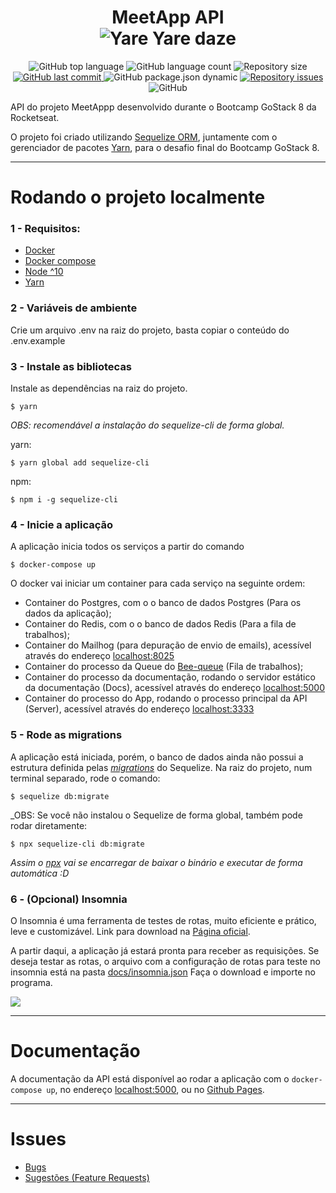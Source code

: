 <h1 align="center">
    MeetApp API
    </br>
    <img alt="Yare Yare daze" src="https://i.imgur.com/3cqc6DD.png" />
  
</h1>
<p align="center">
  <img alt="GitHub top language" src="https://img.shields.io/github/languages/top/thejoaov/bootcamp-meetapp-api.svg">

  <img alt="GitHub language count" src="https://img.shields.io/github/languages/count/thejoaov/bootcamp-meetapp-api.svg">
  <img alt="Repository size" src="https://img.shields.io/github/repo-size/thejoaov/bootcamp-meetapp-api.svg">
  <a href="https://github.com/thejoaov/bootcamp-meetapp-api/commits/master">
    <img alt="GitHub last commit" src="https://img.shields.io/github/last-commit/thejoaov/bootcamp-meetapp-api.svg">
  </a>
  <img alt="GitHub package.json dynamic" src="https://img.shields.io/github/package-json/keywords/thejoaov/bootcamp-meetapp-api">
  <a href="https://github.com/douglasporto/meetapp-gostack/issues">
    <img alt="Repository issues" src="https://img.shields.io/github/issues/thejoaov/bootcamp-meetapp-api.svg">
  </a>
  <img alt="GitHub" src="https://img.shields.io/github/license/thejoaov/bootcamp-meetapp-api.svg">
</p>


API do projeto MeetAppp desenvolvido durante o Bootcamp GoStack 8 da Rocketseat.

O projeto foi criado utilizando [Sequelize ORM](https://sequelize.org/), juntamente com o gerenciador de pacotes [Yarn](https://yarnpkg.com/pt-BR/), para o desafio final do Bootcamp GoStack 8.

---
# Rodando o projeto localmente

### 1 - Requisitos:
- [Docker](https://docs.docker.com/install/)
- [Docker compose](https://docs.docker.com/compose/install/)
- [Node ^10](https://nodejs.org/en/)
- [Yarn](https://yarnpkg.com/pt-BR/)

### 2 - Variáveis de ambiente
Crie um arquivo .env na raiz do projeto, basta copiar o conteúdo do .env.example

### 3 - Instale as bibliotecas
Instale as dependências na raiz do projeto.
```
$ yarn
```
_OBS: recomendável a instalação do sequelize-cli de forma global._

yarn:
```
$ yarn global add sequelize-cli
```
npm:
```
$ npm i -g sequelize-cli
```

### 4 - Inicie a aplicação
A aplicação inicia todos os serviços a partir do comando
```
$ docker-compose up
```
O docker vai iniciar um container para cada serviço na seguinte ordem:
- Container do Postgres, com o o banco de dados Postgres (Para os dados da aplicação);
- Container do Redis, com o o banco de dados Redis (Para a fila de trabalhos);
- Container do Mailhog (para depuração de envio de emails), acessível através do endereço [localhost:8025](http://localhost:8025)
- Container do processo da Queue do [Bee-queue](https://bee-queue.com/) (Fila de trabalhos);
- Container do processo da documentação, rodando o servidor estático da documentação (Docs), acessível através do endereço [localhost:5000](http://localhost:5000)
- Container do processo do App, rodando o processo principal da API (Server), acessível através do endereço [localhost:3333](http://localhost:3333)

### 5 - Rode as migrations
A aplicação está iniciada, porém, o banco de dados ainda não possui a estrutura definida pelas [_migrations_](https://sequelize.org/master/manual/migrations.html) do Sequelize.
Na raiz do projeto, num terminal separado, rode o comando:
```
$ sequelize db:migrate
```
_OBS: Se você não instalou o Sequelize de forma global, também pode rodar diretamente:
```
$ npx sequelize-cli db:migrate
```
_Assim o [npx](https://www.npmjs.com/package/npx) vai se encarregar de baixar o binário e executar de forma automática :D_

### 6 - (Opcional) Insomnia
O Insomnia é uma ferramenta de testes de rotas, muito eficiente e prático, leve e customizável. Link para download na [Página oficial](https://insomnia.rest/download/).

A partir daqui, a aplicação já estará pronta para receber as requisições. Se deseja testar as rotas, o arquivo com a configuração de rotas para teste no insomnia está na pasta [docs/insomnia.json](https://github.com/thejoaov/bootcamp-meetapp-api/blob/master/docs/insomnia.json)
Faça o download e importe no programa.

![](https://i.imgur.com/wTn2ltn.png)

---
# Documentação

A documentação da API está disponível ao rodar a aplicação com o ```docker-compose up```, no endereço [localhost:5000](http://localhost:5000), ou no [Github Pages](https://thejoaov.github.io/bootcamp-meetapp-api/).

---
# Issues

- [Bugs](https://github.com/thejoaov/bootcamp-meetapp-api/issues/new?assignees=&labels=bug&template=bug_report.md&title=Bug)
- [Sugestões (Feature Requests)](https://github.com/thejoaov/bootcamp-meetapp-api/issues/new?assignees=&labels=&template=feature_request.md&title=)
